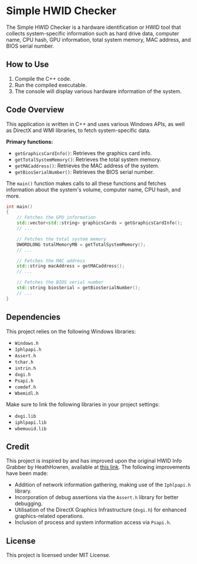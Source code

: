# Simple HWID Checker

The Simple HWID Checker is a hardware identification or HWID tool that collects system-specific information such as hard drive data, computer name, CPU hash, GPU information, total system memory, MAC address, and BIOS serial number.

## How to Use

1. Compile the C++ code.
2. Run the compiled executable.
3. The console will display various hardware information of the system.

## Code Overview

This application is written in C++ and uses various Windows APIs, as well as DirectX and WMI libraries, to fetch system-specific data.

**Primary functions:**

- `getGraphicsCardInfo()`: Retrieves the graphics card info.
- `getTotalSystemMemory()`: Retrieves the total system memory.
- `getMACaddress()`: Retrieves the MAC address of the system.
- `getBiosSerialNumber()`: Retrieves the BIOS serial number.

The `main()` function makes calls to all these functions and fetches information about the system's volume, computer name, CPU hash, and more.

```c++
int main()
{   
    // Fetches the GPU information
    std::vector<std::string> graphicsCards = getGraphicsCardInfo();
    // ...

    // Fetches the total system memory
    DWORDLONG totalMemoryMB = getTotalSystemMemory();
    // ...

    // Fetches the MAC address
    std::string macAddress = getMACaddress();
    // ...

    // Fetches the BIOS serial number
    std::string biosSerial = getBiosSerialNumber();
    // ...
}
```
## Dependencies

This project relies on the following Windows libraries:

- `Windows.h`
- `Iphlpapi.h`
- `Assert.h`
- `tchar.h`
- `intrin.h`
- `dxgi.h`
- `Psapi.h`
- `comdef.h`
- `Wbemidl.h`

Make sure to link the following libraries in your project settings:

- `dxgi.lib`
- `iphlpapi.lib`
- `wbemuuid.lib`


## Credit

This project is inspired by and has improved upon the original HWID Info Grabber by HeathHowren, available at [this link](https://github.com/HeathHowren/HWID-Info-Grabber/tree/master). The following improvements have been made:

- Addition of network information gathering, making use of the `Iphlpapi.h` library.
- Incorporation of debug assertions via the `Assert.h` library for better debugging.
- Utilisation of the DirectX Graphics Infrastructure (`dxgi.h`) for enhanced graphics-related operations.
- Inclusion of process and system information access via `Psapi.h`.

## License

This project is licensed under MIT License.
